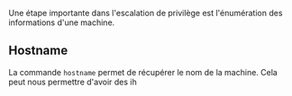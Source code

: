 
Une étape importante dans l'escalation de privilège est l'énumération des informations d'une machine.


## __Hostname__

La commande `hostname` permet de récupérer le nom de la machine. Cela peut nous permettre d'avoir des ih